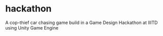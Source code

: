 # hackathon
 A cop-thief car chasing game build in a Game Design Hackathon at IIITD using Unity Game Engine

